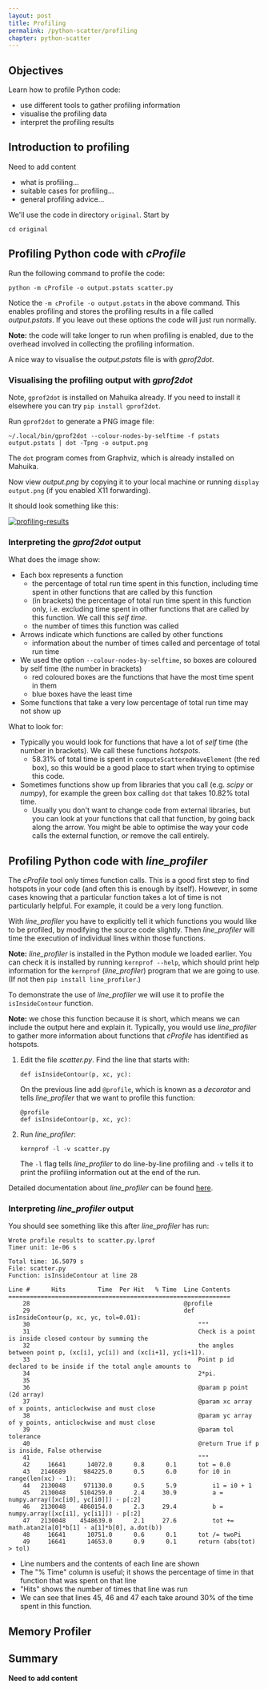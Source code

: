 ```yaml
---
layout: post
title: Profiling
permalink: /python-scatter/profiling
chapter: python-scatter
---
```



## Objectives

Learn how to profile Python code:

* use different tools to gather profiling information
* visualise the profiling data
* interpret the profiling results

## Introduction to profiling

Need to add content

* what is profiling...
* suitable cases for profiling...
* general profiling advice...

We'll use the code in directory `original`. Start by

```
cd original
```

## Profiling Python code with *cProfile*

Run the following command to profile the code:

```
python -m cProfile -o output.pstats scatter.py
```

Notice the `-m cProfile -o output.pstats` in the above command. This enables
profiling and stores the profiling results in a file called *output.pstats*.
If you leave out these options the code will just run normally.

**Note:** the code will take longer to run when profiling is enabled, due to
the overhead involved in collecting the profiling information.

A nice way to visualise the  *output.pstats* file is with *gprof2dot*.

### Visualising the profiling output with *gprof2dot*

Note, `gprof2dot` is installed on Mahuika already. If you need to install it
elsewhere you can try `pip install gprof2dot`.

Run `gprof2dot` to generate a PNG image file:

```
~/.local/bin/gprof2dot --colour-nodes-by-selftime -f pstats output.pstats | dot -Tpng -o output.png
```

The `dot` program comes from Graphviz, which is already installed on
Mahuika.

Now view *output.png* by copying it to your local machine or running
`display output.png` (if you enabled X11 forwarding).

It should look something like this:

[![profiling-results](images/scatter-profile.png)](images/scatter-profile.png)

### Interpreting the *gprof2dot* output

What does the image show:

* Each box represents a function
  - the percentage of total run time spent in this function, including time
    spent in other functions that are called by this function
  - (in brackets) the percentage of total run time spent in this function
    only, i.e. excluding time spent in other functions that are called by this
    function. We call this *self time*.
  - the number of times this function was called
* Arrows indicate which functions are called by other functions
  - information about the number of times called and percentage of total run
    time 
* We used the option `--colour-nodes-by-selftime`, so boxes are coloured by
  self time (the number in brackets)
  - red coloured boxes are the functions that have the most time spent in them
  - blue boxes have the least time
* Some functions that take a very low percentage of total run time may not
  show up

What to look for:

* Typically you would look for functions that have a lot of *self* time (the
  number in brackets). We call these functions *hotspots*.
  - 58.31% of total time is spent in `computeScatteredWaveElement` (the red
    box), so this would be a good place to start when trying to optimise this
    code.
* Sometimes functions show up from libraries that you call (e.g. *scipy* or
  *numpy*), for example the green box calling `dot` that takes 10.82% total
  time.
  - Usually you don't want to change code from external libraries, but you can
    look at your functions that call that function, by going back along the
    arrow. You might be able to optimise the way your code calls the external
    function, or remove the call entirely.



## Profiling Python code with *line_profiler*

The *cProfile* tool only times function calls. This is a good first step to
find hotspots in your code (and often this is enough by itself). However, in
some cases knowing that a particular function takes a lot of time is not
particularly helpful. For example, it could be a very long function.

With *line_profiler* you have to explicitly tell it which functions you would
like to be profiled, by modifying the source code slightly. Then
*line_profiler* will time the execution of individual lines within those
functions.

**Note:** *line_profiler* is installed in the Python module we loaded earlier.
You can check it is installed by running `kernprof --help`, which should print
help information for the `kernprof` (*line_profiler*) program that we are going
to use. (If not then `pip install line_profiler`.)

To demonstrate the use of *line_profiler* we will use it to profile the
`isInsideContour` function.

**Note:** we chose this function because it is short, which means we can
include the output here and explain it. Typically, you would use
*line_profiler* to gather more information about functions that *cProfile* has
identified as hotspots.

1. Edit the file *scatter.py*. Find the line that starts with:
   ```
   def isInsideContour(p, xc, yc):
   ```
   On the previous line add `@profile`, which is known as a *decorator* and
   tells *line_profiler* that we want to profile this function:
   ```
   @profile
   def isInsideContour(p, xc, yc):
   ```
2. Run *line_profiler*:
   ```
   kernprof -l -v scatter.py
   ```
   The `-l` flag tells *line_profiler* to do line-by-line profiling and `-v`
   tells it to print the profiling information out at the end of the run.

Detailed documentation about *line_profiler* can be found
[here](https://github.com/rkern/line_profiler).

### Interpreting *line_profiler* output

You should see something like this after *line_profiler* has run:

```
Wrote profile results to scatter.py.lprof
Timer unit: 1e-06 s

Total time: 16.5079 s
File: scatter.py
Function: isInsideContour at line 28

Line #      Hits         Time  Per Hit   % Time  Line Contents
==============================================================
    28                                           @profile
    29                                           def isInsideContour(p, xc, yc, tol=0.01):
    30                                               """
    31                                               Check is a point is inside closed contour by summing the 
    32                                               the angles between point p, (xc[i], yc[i]) and (xc[i+1], yc[i+1]).
    33                                               Point p id declared to be inside if the total angle amounts to 
    34                                               2*pi.
    35                                           
    36                                               @param p point (2d array)
    37                                               @param xc array of x points, anticlockwise and must close
    38                                               @param yc array of y points, anticlockwise and must close
    39                                               @param tol tolerance
    40                                               @return True if p is inside, False otherwise
    41                                               """
    42     16641      14072.0      0.8      0.1      tot = 0.0
    43   2146689     984225.0      0.5      6.0      for i0 in range(len(xc) - 1):
    44   2130048     971130.0      0.5      5.9          i1 = i0 + 1
    45   2130048    5104259.0      2.4     30.9          a = numpy.array([xc[i0], yc[i0]]) - p[:2]
    46   2130048    4860154.0      2.3     29.4          b = numpy.array([xc[i1], yc[i1]]) - p[:2]
    47   2130048    4548639.0      2.1     27.6          tot += math.atan2(a[0]*b[1] - a[1]*b[0], a.dot(b))
    48     16641      10751.0      0.6      0.1      tot /= twoPi
    49     16641      14653.0      0.9      0.1      return (abs(tot) > tol)
```

* Line numbers and the contents of each line are shown
* The "% Time" column is useful; it shows the percentage of time in that
  function that was spent on that line
* "Hits" shows the number of times that line was run
* We can see that lines 45, 46 and 47 each take around 30% of the time spent
  in this function.

## Memory Profiler



## Summary

**Need to add content**


